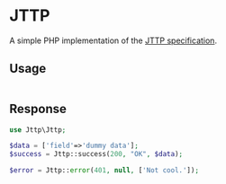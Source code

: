 # JTTP

A simple PHP implementation of the [JTTP specification](https://github.com/demartis/jttp).


## Usage
```php
```

## Response
```php
use Jttp\Jttp;

$data = ['field'=>'dummy data'];
$success = Jttp::success(200, "OK", $data);

$error = Jttp::error(401, null, ['Not cool.']);
```

